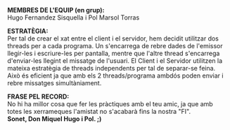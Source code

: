 **MEMBRES DE L'EQUIP (en grup):**  
Hugo Fernandez Sisquella i Pol Marsol Torras

**ESTRATÈGIA:**  
Per tal de crear el xat entre el client i el servidor, hem decidit utilitzar dos threads per a cada programa. Un s'encarrega de rebre dades de l'emissor llegir-les i escriure-les 
per pantalla, mentre que l'altre thread s'encarrega d'enviar-les llegint el missatge de l'usuari. El Client i el Servidor utilitzen la mateixa estratègia de threads independents
per tal de separar-se feina. Això és eficient ja que amb els 2 threads/programa ambdós poden enviar i rebre missatges simultàniament.

**FRASE PEL RECORD:**  
No hi ha millor cosa que fer les pràctiques amb el teu amic, ja que amb totes les xerrameques l'amistat no s'acabarà fins la nostra "FI".  
**Sonet, Don Miquel Hugo i Pol. ;)** 
